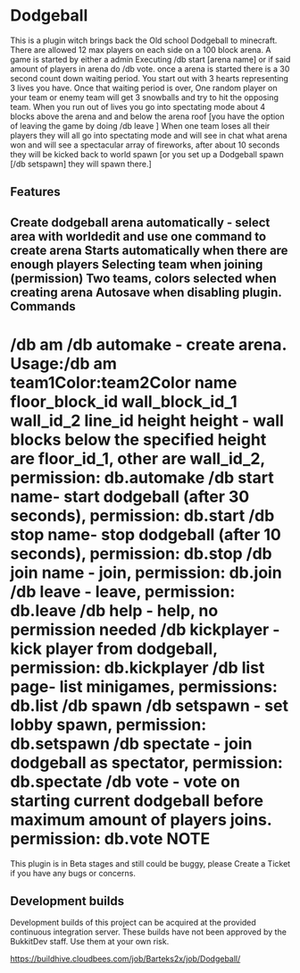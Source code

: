Dodgeball
=========

This is a plugin witch brings back the Old school Dodgeball to minecraft. There are allowed 12 max players on each side on a 100 block arena. A game is started by either a admin Executing /db start [arena name] or if said amount of players in arena do /db vote. once a arena is started there is a 30 second count down waiting period. You start out with 3 hearts representing 3 lives you have. Once that waiting period is over, One random player on your team or enemy team will get 3 snowballs and try to hit the opposing team. When you run out of lives you go into spectating mode about 4 blocks above the arena and and below the arena roof [you have the option of leaving the game by doing /db leave ] When one team loses all their players they will all go into spectating mode and will see in chat what arena won and will see a spectacular array of fireworks, after about 10 seconds they will be kicked back to world spawn [or you set up a Dodgeball spawn [/db setspawn] they will spawn there.]

Features
--------

Create dodgeball arena automatically - select area with worldedit and use one command to create arena
Starts automatically when there are enough players
Selecting team when joining (permission)
Two teams, colors selected when creating arena
Autosave when disabling plugin.
Commands
--------

/db am /db automake - create arena. Usage:/db am team1Color:team2Color name floor_block_id wall_block_id_1 wall_id_2 line_id height height - wall blocks below the specified height are floor_id_1, other are wall_id_2, permission: db.automake
/db start name- start dodgeball (after 30 seconds), permission: db.start
/db stop name- stop dodgeball (after 10 seconds), permission: db.stop
/db join name - join, permission: db.join
/db leave - leave, permission: db.leave
/db help - help, no permission needed
/db kickplayer - kick player from dodgeball, permission: db.kickplayer
/db list page- list minigames, permissions: db.list
/db spawn /db setspawn - set lobby spawn, permission: db.setspawn
/db spectate - join dodgeball as spectator, permission: db.spectate
/db vote - vote on starting current dodgeball before maximum amount of players joins. permission: db.vote
NOTE
====
This plugin is in Beta stages and still could be buggy, please Create a Ticket if you have any bugs or concerns.

Development builds
------------------
Development builds of this project can be acquired at the provided continuous integration server. These builds have not been approved by the BukkitDev staff. Use them at your own risk.

https://buildhive.cloudbees.com/job/Barteks2x/job/Dodgeball/
